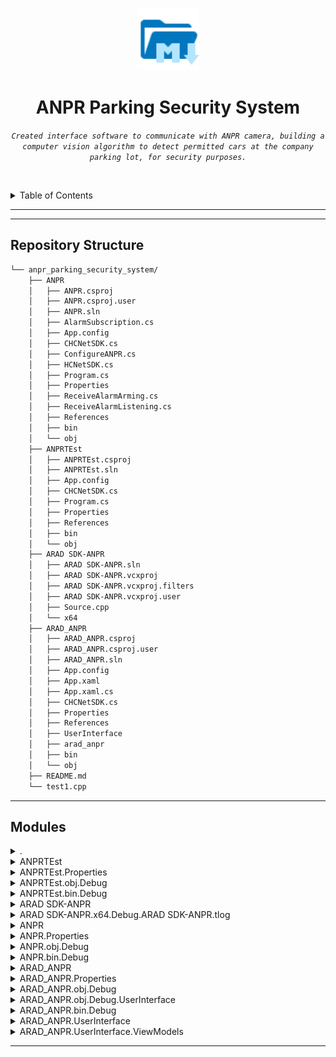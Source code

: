 <p align="center">
  <img src="https://raw.githubusercontent.com/PKief/vscode-material-icon-theme/ec559a9f6bfd399b82bb44393651661b08aaf7ba/icons/folder-markdown-open.svg" width="100" alt="project-logo">
</p>
<p align="center">
    <h1 align="center">ANPR Parking Security System</h1>
</p>
<p align="center">
    <em><code>Created interface software to communicate with ANPR camera, building a computer vision algorithm to detect permitted cars at the company parking lot, for security purposes.</code></em>
</p>

<br><!-- TABLE OF CONTENTS -->
<details>
  <summary>Table of Contents</summary><br>

- [ Repository Structure](#-repository-structure)
- [ Modules](#-modules)
</details>
<hr>

---

##  Repository Structure

```sh
└── anpr_parking_security_system/
    ├── ANPR
    │   ├── ANPR.csproj
    │   ├── ANPR.csproj.user
    │   ├── ANPR.sln
    │   ├── AlarmSubscription.cs
    │   ├── App.config
    │   ├── CHCNetSDK.cs
    │   ├── ConfigureANPR.cs
    │   ├── HCNetSDK.cs
    │   ├── Program.cs
    │   ├── Properties
    │   ├── ReceiveAlarmArming.cs
    │   ├── ReceiveAlarmListening.cs
    │   ├── References
    │   ├── bin
    │   └── obj
    ├── ANPRTEst
    │   ├── ANPRTEst.csproj
    │   ├── ANPRTEst.sln
    │   ├── App.config
    │   ├── CHCNetSDK.cs
    │   ├── Program.cs
    │   ├── Properties
    │   ├── References
    │   ├── bin
    │   └── obj
    ├── ARAD SDK-ANPR
    │   ├── ARAD SDK-ANPR.sln
    │   ├── ARAD SDK-ANPR.vcxproj
    │   ├── ARAD SDK-ANPR.vcxproj.filters
    │   ├── ARAD SDK-ANPR.vcxproj.user
    │   ├── Source.cpp
    │   └── x64
    ├── ARAD_ANPR
    │   ├── ARAD_ANPR.csproj
    │   ├── ARAD_ANPR.csproj.user
    │   ├── ARAD_ANPR.sln
    │   ├── App.config
    │   ├── App.xaml
    │   ├── App.xaml.cs
    │   ├── CHCNetSDK.cs
    │   ├── Properties
    │   ├── References
    │   ├── UserInterface
    │   ├── arad_anpr
    │   ├── bin
    │   └── obj
    ├── README.md
    └── test1.cpp
```

---

##  Modules

<details closed><summary>.</summary>

| File                                                                                                 | Summary                         |
| ---                                                                                                  | ---                             |
| [test1.cpp](https://github.com/Alexpascual28/anpr_parking_security_system.git/blob/master/test1.cpp) | <code>► INSERT-TEXT-HERE</code> |

</details>

<details closed><summary>ANPRTEst</summary>

| File                                                                                                                      | Summary                         |
| ---                                                                                                                       | ---                             |
| [CHCNetSDK.cs](https://github.com/Alexpascual28/anpr_parking_security_system.git/blob/master/ANPRTEst/CHCNetSDK.cs)       | <code>► INSERT-TEXT-HERE</code> |
| [ANPRTEst.sln](https://github.com/Alexpascual28/anpr_parking_security_system.git/blob/master/ANPRTEst/ANPRTEst.sln)       | <code>► INSERT-TEXT-HERE</code> |
| [Program.cs](https://github.com/Alexpascual28/anpr_parking_security_system.git/blob/master/ANPRTEst/Program.cs)           | <code>► INSERT-TEXT-HERE</code> |
| [ANPRTEst.csproj](https://github.com/Alexpascual28/anpr_parking_security_system.git/blob/master/ANPRTEst/ANPRTEst.csproj) | <code>► INSERT-TEXT-HERE</code> |
| [App.config](https://github.com/Alexpascual28/anpr_parking_security_system.git/blob/master/ANPRTEst/App.config)           | <code>► INSERT-TEXT-HERE</code> |

</details>

<details closed><summary>ANPRTEst.Properties</summary>

| File                                                                                                                                 | Summary                         |
| ---                                                                                                                                  | ---                             |
| [AssemblyInfo.cs](https://github.com/Alexpascual28/anpr_parking_security_system.git/blob/master/ANPRTEst/Properties/AssemblyInfo.cs) | <code>► INSERT-TEXT-HERE</code> |

</details>

<details closed><summary>ANPRTEst.obj.Debug</summary>

| File                                                                                                                                                                          | Summary                         |
| ---                                                                                                                                                                           | ---                             |
| [ANPRTEst.csproj.FileListAbsolute.txt](https://github.com/Alexpascual28/anpr_parking_security_system.git/blob/master/ANPRTEst/obj/Debug/ANPRTEst.csproj.FileListAbsolute.txt) | <code>► INSERT-TEXT-HERE</code> |

</details>

<details closed><summary>ANPRTEst.bin.Debug</summary>

| File                                                                                                                                        | Summary                         |
| ---                                                                                                                                         | ---                             |
| [ANPRTEst.exe.config](https://github.com/Alexpascual28/anpr_parking_security_system.git/blob/master/ANPRTEst/bin/Debug/ANPRTEst.exe.config) | <code>► INSERT-TEXT-HERE</code> |

</details>

<details closed><summary>ARAD SDK-ANPR</summary>

| File                                                                                                                                                       | Summary                         |
| ---                                                                                                                                                        | ---                             |
| [ARAD SDK-ANPR.sln](https://github.com/Alexpascual28/anpr_parking_security_system.git/blob/master/ARAD SDK-ANPR/ARAD SDK-ANPR.sln)                         | <code>► INSERT-TEXT-HERE</code> |
| [ARAD SDK-ANPR.vcxproj.filters](https://github.com/Alexpascual28/anpr_parking_security_system.git/blob/master/ARAD SDK-ANPR/ARAD SDK-ANPR.vcxproj.filters) | <code>► INSERT-TEXT-HERE</code> |
| [ARAD SDK-ANPR.vcxproj](https://github.com/Alexpascual28/anpr_parking_security_system.git/blob/master/ARAD SDK-ANPR/ARAD SDK-ANPR.vcxproj)                 | <code>► INSERT-TEXT-HERE</code> |
| [ARAD SDK-ANPR.vcxproj.user](https://github.com/Alexpascual28/anpr_parking_security_system.git/blob/master/ARAD SDK-ANPR/ARAD SDK-ANPR.vcxproj.user)       | <code>► INSERT-TEXT-HERE</code> |
| [Source.cpp](https://github.com/Alexpascual28/anpr_parking_security_system.git/blob/master/ARAD SDK-ANPR/Source.cpp)                                       | <code>► INSERT-TEXT-HERE</code> |

</details>

<details closed><summary>ARAD SDK-ANPR.x64.Debug.ARAD SDK-ANPR.tlog</summary>

| File                                                                                                                                                                                  | Summary                         |
| ---                                                                                                                                                                                   | ---                             |
| [ARAD SDK-ANPR.lastbuildstate](https://github.com/Alexpascual28/anpr_parking_security_system.git/blob/master/ARAD SDK-ANPR/x64/Debug/ARAD SDK-ANPR.tlog/ARAD SDK-ANPR.lastbuildstate) | <code>► INSERT-TEXT-HERE</code> |
| [unsuccessfulbuild](https://github.com/Alexpascual28/anpr_parking_security_system.git/blob/master/ARAD SDK-ANPR/x64/Debug/ARAD SDK-ANPR.tlog/unsuccessfulbuild)                       | <code>► INSERT-TEXT-HERE</code> |

</details>

<details closed><summary>ANPR</summary>

| File                                                                                                                                    | Summary                         |
| ---                                                                                                                                     | ---                             |
| [ANPR.sln](https://github.com/Alexpascual28/anpr_parking_security_system.git/blob/master/ANPR/ANPR.sln)                                 | <code>► INSERT-TEXT-HERE</code> |
| [ConfigureANPR.cs](https://github.com/Alexpascual28/anpr_parking_security_system.git/blob/master/ANPR/ConfigureANPR.cs)                 | <code>► INSERT-TEXT-HERE</code> |
| [CHCNetSDK.cs](https://github.com/Alexpascual28/anpr_parking_security_system.git/blob/master/ANPR/CHCNetSDK.cs)                         | <code>► INSERT-TEXT-HERE</code> |
| [ReceiveAlarmListening.cs](https://github.com/Alexpascual28/anpr_parking_security_system.git/blob/master/ANPR/ReceiveAlarmListening.cs) | <code>► INSERT-TEXT-HERE</code> |
| [ReceiveAlarmArming.cs](https://github.com/Alexpascual28/anpr_parking_security_system.git/blob/master/ANPR/ReceiveAlarmArming.cs)       | <code>► INSERT-TEXT-HERE</code> |
| [Program.cs](https://github.com/Alexpascual28/anpr_parking_security_system.git/blob/master/ANPR/Program.cs)                             | <code>► INSERT-TEXT-HERE</code> |
| [App.config](https://github.com/Alexpascual28/anpr_parking_security_system.git/blob/master/ANPR/App.config)                             | <code>► INSERT-TEXT-HERE</code> |
| [ANPR.csproj.user](https://github.com/Alexpascual28/anpr_parking_security_system.git/blob/master/ANPR/ANPR.csproj.user)                 | <code>► INSERT-TEXT-HERE</code> |
| [ANPR.csproj](https://github.com/Alexpascual28/anpr_parking_security_system.git/blob/master/ANPR/ANPR.csproj)                           | <code>► INSERT-TEXT-HERE</code> |
| [AlarmSubscription.cs](https://github.com/Alexpascual28/anpr_parking_security_system.git/blob/master/ANPR/AlarmSubscription.cs)         | <code>► INSERT-TEXT-HERE</code> |

</details>

<details closed><summary>ANPR.Properties</summary>

| File                                                                                                                             | Summary                         |
| ---                                                                                                                              | ---                             |
| [AssemblyInfo.cs](https://github.com/Alexpascual28/anpr_parking_security_system.git/blob/master/ANPR/Properties/AssemblyInfo.cs) | <code>► INSERT-TEXT-HERE</code> |

</details>

<details closed><summary>ANPR.obj.Debug</summary>

| File                                                                                                                                                                      | Summary                         |
| ---                                                                                                                                                                       | ---                             |
| [ANPR.csproj.FileListAbsolute.txt](https://github.com/Alexpascual28/anpr_parking_security_system.git/blob/master/ANPR/obj/Debug/ANPR.csproj.FileListAbsolute.txt)         | <code>► INSERT-TEXT-HERE</code> |
| [ANPRTEst.csproj.FileListAbsolute.txt](https://github.com/Alexpascual28/anpr_parking_security_system.git/blob/master/ANPR/obj/Debug/ANPRTEst.csproj.FileListAbsolute.txt) | <code>► INSERT-TEXT-HERE</code> |

</details>

<details closed><summary>ANPR.bin.Debug</summary>

| File                                                                                                                                    | Summary                         |
| ---                                                                                                                                     | ---                             |
| [ANPRTEst.exe.config](https://github.com/Alexpascual28/anpr_parking_security_system.git/blob/master/ANPR/bin/Debug/ANPRTEst.exe.config) | <code>► INSERT-TEXT-HERE</code> |

</details>

<details closed><summary>ARAD_ANPR</summary>

| File                                                                                                                                   | Summary                         |
| ---                                                                                                                                    | ---                             |
| [App.xaml.cs](https://github.com/Alexpascual28/anpr_parking_security_system.git/blob/master/ARAD_ANPR/App.xaml.cs)                     | <code>► INSERT-TEXT-HERE</code> |
| [CHCNetSDK.cs](https://github.com/Alexpascual28/anpr_parking_security_system.git/blob/master/ARAD_ANPR/CHCNetSDK.cs)                   | <code>► INSERT-TEXT-HERE</code> |
| [ARAD_ANPR.csproj](https://github.com/Alexpascual28/anpr_parking_security_system.git/blob/master/ARAD_ANPR/ARAD_ANPR.csproj)           | <code>► INSERT-TEXT-HERE</code> |
| [App.xaml](https://github.com/Alexpascual28/anpr_parking_security_system.git/blob/master/ARAD_ANPR/App.xaml)                           | <code>► INSERT-TEXT-HERE</code> |
| [ARAD_ANPR.sln](https://github.com/Alexpascual28/anpr_parking_security_system.git/blob/master/ARAD_ANPR/ARAD_ANPR.sln)                 | <code>► INSERT-TEXT-HERE</code> |
| [ARAD_ANPR.csproj.user](https://github.com/Alexpascual28/anpr_parking_security_system.git/blob/master/ARAD_ANPR/ARAD_ANPR.csproj.user) | <code>► INSERT-TEXT-HERE</code> |
| [arad_anpr](https://github.com/Alexpascual28/anpr_parking_security_system.git/blob/master/ARAD_ANPR/arad_anpr)                         | <code>► INSERT-TEXT-HERE</code> |
| [App.config](https://github.com/Alexpascual28/anpr_parking_security_system.git/blob/master/ARAD_ANPR/App.config)                       | <code>► INSERT-TEXT-HERE</code> |

</details>

<details closed><summary>ARAD_ANPR.Properties</summary>

| File                                                                                                                                              | Summary                         |
| ---                                                                                                                                               | ---                             |
| [Resources.resx](https://github.com/Alexpascual28/anpr_parking_security_system.git/blob/master/ARAD_ANPR/Properties/Resources.resx)               | <code>► INSERT-TEXT-HERE</code> |
| [AssemblyInfo.cs](https://github.com/Alexpascual28/anpr_parking_security_system.git/blob/master/ARAD_ANPR/Properties/AssemblyInfo.cs)             | <code>► INSERT-TEXT-HERE</code> |
| [Settings.settings](https://github.com/Alexpascual28/anpr_parking_security_system.git/blob/master/ARAD_ANPR/Properties/Settings.settings)         | <code>► INSERT-TEXT-HERE</code> |
| [Resources.Designer.cs](https://github.com/Alexpascual28/anpr_parking_security_system.git/blob/master/ARAD_ANPR/Properties/Resources.Designer.cs) | <code>► INSERT-TEXT-HERE</code> |
| [Settings.Designer.cs](https://github.com/Alexpascual28/anpr_parking_security_system.git/blob/master/ARAD_ANPR/Properties/Settings.Designer.cs)   | <code>► INSERT-TEXT-HERE</code> |

</details>

<details closed><summary>ARAD_ANPR.obj.Debug</summary>

| File                                                                                                                                                                             | Summary                         |
| ---                                                                                                                                                                              | ---                             |
| [ARAD_ANPR.csproj.FileListAbsolute.txt](https://github.com/Alexpascual28/anpr_parking_security_system.git/blob/master/ARAD_ANPR/obj/Debug/ARAD_ANPR.csproj.FileListAbsolute.txt) | <code>► INSERT-TEXT-HERE</code> |
| [MainWindow.g.i.cs](https://github.com/Alexpascual28/anpr_parking_security_system.git/blob/master/ARAD_ANPR/obj/Debug/MainWindow.g.i.cs)                                         | <code>► INSERT-TEXT-HERE</code> |
| [App.g.i.cs](https://github.com/Alexpascual28/anpr_parking_security_system.git/blob/master/ARAD_ANPR/obj/Debug/App.g.i.cs)                                                       | <code>► INSERT-TEXT-HERE</code> |
| [ARAD_ANPR_Content.g.cs](https://github.com/Alexpascual28/anpr_parking_security_system.git/blob/master/ARAD_ANPR/obj/Debug/ARAD_ANPR_Content.g.cs)                               | <code>► INSERT-TEXT-HERE</code> |
| [ARAD_ANPR_Content.g.i.cs](https://github.com/Alexpascual28/anpr_parking_security_system.git/blob/master/ARAD_ANPR/obj/Debug/ARAD_ANPR_Content.g.i.cs)                           | <code>► INSERT-TEXT-HERE</code> |
| [ARAD_ANPR_MarkupCompile.lref](https://github.com/Alexpascual28/anpr_parking_security_system.git/blob/master/ARAD_ANPR/obj/Debug/ARAD_ANPR_MarkupCompile.lref)                   | <code>► INSERT-TEXT-HERE</code> |
| [App.g.cs](https://github.com/Alexpascual28/anpr_parking_security_system.git/blob/master/ARAD_ANPR/obj/Debug/App.g.cs)                                                           | <code>► INSERT-TEXT-HERE</code> |

</details>

<details closed><summary>ARAD_ANPR.obj.Debug.UserInterface</summary>

| File                                                                                                                                                   | Summary                         |
| ---                                                                                                                                                    | ---                             |
| [MainWindow.g.cs](https://github.com/Alexpascual28/anpr_parking_security_system.git/blob/master/ARAD_ANPR/obj/Debug/UserInterface/MainWindow.g.cs)     | <code>► INSERT-TEXT-HERE</code> |
| [MainWindow.g.i.cs](https://github.com/Alexpascual28/anpr_parking_security_system.git/blob/master/ARAD_ANPR/obj/Debug/UserInterface/MainWindow.g.i.cs) | <code>► INSERT-TEXT-HERE</code> |

</details>

<details closed><summary>ARAD_ANPR.bin.Debug</summary>

| File                                                                                                                                           | Summary                         |
| ---                                                                                                                                            | ---                             |
| [ARAD_ANPR.exe.config](https://github.com/Alexpascual28/anpr_parking_security_system.git/blob/master/ARAD_ANPR/bin/Debug/ARAD_ANPR.exe.config) | <code>► INSERT-TEXT-HERE</code> |
| [ANPRTEst.exe.config](https://github.com/Alexpascual28/anpr_parking_security_system.git/blob/master/ARAD_ANPR/bin/Debug/ANPRTEst.exe.config)   | <code>► INSERT-TEXT-HERE</code> |

</details>

<details closed><summary>ARAD_ANPR.UserInterface</summary>

| File                                                                                                                                           | Summary                         |
| ---                                                                                                                                            | ---                             |
| [MainWindow.xaml](https://github.com/Alexpascual28/anpr_parking_security_system.git/blob/master/ARAD_ANPR/UserInterface/MainWindow.xaml)       | <code>► INSERT-TEXT-HERE</code> |
| [MainWindow.xaml.cs](https://github.com/Alexpascual28/anpr_parking_security_system.git/blob/master/ARAD_ANPR/UserInterface/MainWindow.xaml.cs) | <code>► INSERT-TEXT-HERE</code> |

</details>

<details closed><summary>ARAD_ANPR.UserInterface.ViewModels</summary>

| File                                                                                                                                                              | Summary                         |
| ---                                                                                                                                                               | ---                             |
| [MainWindowViewModel.cs](https://github.com/Alexpascual28/anpr_parking_security_system.git/blob/master/ARAD_ANPR/UserInterface/ViewModels/MainWindowViewModel.cs) | <code>► INSERT-TEXT-HERE</code> |

</details>

---
